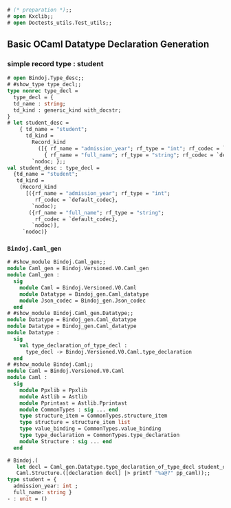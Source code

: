 <!-- Copyright 2022 Kotoi-Xie Consultancy

Licensed under the Apache License, Version 2.0 (the "License");
you may not use this file except in compliance with the License.
You may obtain a copy of the License at

    http://www.apache.org/licenses/LICENSE-2.0

Unless required by applicable law or agreed to in writing, software
distributed under the License is distributed on an "AS IS" BASIS,
WITHOUT WARRANTIES OR CONDITIONS OF ANY KIND, either express or implied.
See the License for the specific language governing permissions and
limitations under the License. -->

```ocaml
# (* preparation *);;
# open Kxclib;;
# open Doctests_utils.Test_utils;;
```

## Basic OCaml Datatype Declaration Generation

### simple record type : student
```ocaml
# open Bindoj.Type_desc;;
# #show_type type_decl;;
type nonrec type_decl =
  type_decl = {
  td_name : string;
  td_kind : generic_kind with_docstr;
}
# let student_desc =
    { td_name = "student";
      td_kind =
        Record_kind
          ([{ rf_name = "admission_year"; rf_type = "int"; rf_codec = `default_codec }, `nodoc;
            { rf_name = "full_name"; rf_type = "string"; rf_codec = `default_codec }, `nodoc;]),
        `nodoc; };;
val student_desc : type_decl =
  {td_name = "student";
   td_kind =
    (Record_kind
      [({rf_name = "admission_year"; rf_type = "int";
         rf_codec = `default_codec},
        `nodoc);
       ({rf_name = "full_name"; rf_type = "string";
         rf_codec = `default_codec},
        `nodoc)],
     `nodoc)}
```

### `Bindoj.Caml_gen`
```ocaml
# #show_module Bindoj.Caml_gen;;
module Caml_gen = Bindoj.Versioned.V0.Caml_gen
module Caml_gen :
  sig
    module Caml = Bindoj.Versioned.V0.Caml
    module Datatype = Bindoj_gen.Caml_datatype
    module Json_codec = Bindoj_gen.Json_codec
  end
# #show_module Bindoj.Caml_gen.Datatype;;
module Datatype = Bindoj_gen.Caml_datatype
module Datatype = Bindoj_gen.Caml_datatype
module Datatype :
  sig
    val type_declaration_of_type_decl :
      type_decl -> Bindoj.Versioned.V0.Caml.type_declaration
  end
# #show_module Bindoj.Caml;;
module Caml = Bindoj.Versioned.V0.Caml
module Caml :
  sig
    module Ppxlib = Ppxlib
    module Astlib = Astlib
    module Pprintast = Astlib.Pprintast
    module CommonTypes : sig ... end
    type structure_item = CommonTypes.structure_item
    type structure = structure_item list
    type value_binding = CommonTypes.value_binding
    type type_declaration = CommonTypes.type_declaration
    module Structure : sig ... end
  end
```

```ocaml
# Bindoj.(
   let decl = Caml_gen.Datatype.type_declaration_of_type_decl student_desc in
   Caml.Structure.([declaration decl] |> printf "%a@?" pp_caml));;
type student = {
  admission_year: int ;
  full_name: string }
- : unit = ()
```

